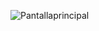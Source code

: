 ![*Pantallaprincipal*](https://www.google.com/url?sa=i&url=https%3A%2F%2Fwww.elcarrocolombiano.com%2Findustria%2Fmarcas-de-autos-de-lujo-record-de-ventas-2022%2F&psig=AOvVaw02bkC_KqgZkQ71IC4_V6hM&ust=1689818714119000&source=images&cd=vfe&opi=89978449&ved=0CA4QjRxqFwoTCLDE-7bXmYADFQAAAAAdAAAAABAD)